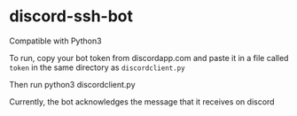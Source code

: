 # discord-ssh-bot
Compatible with Python3

To run, copy your bot token from discordapp.com and paste it in a file called ```token``` in the same directory as ```discordclient.py```

Then run python3 discordclient.py

Currently, the bot acknowledges the message that it receives on discord
